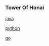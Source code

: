 ### Tower Of Honai

[java](https://github.com/sairamaj/toh/tree/master/java/src)

[python](https://github.com/sairamaj/toh/tree/master/python)

[go](https://github.com/sairamaj/toh/tree/master/go)

